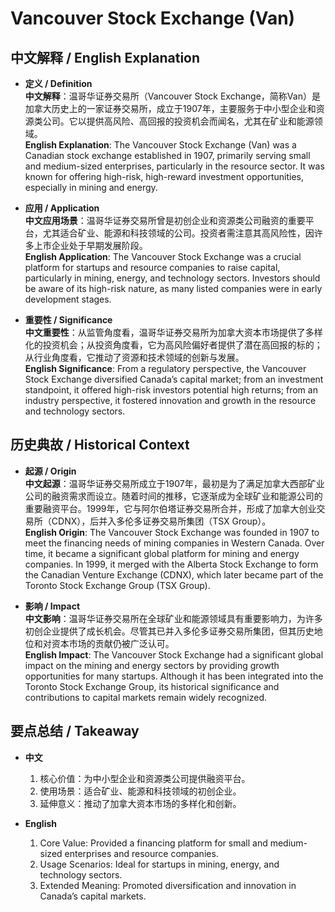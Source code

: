 # Vancouver Stock Exchange (Van)

## 中文解释 / English Explanation

* **定义 / Definition**  
  **中文解释**：温哥华证券交易所（Vancouver Stock Exchange，简称Van）是加拿大历史上的一家证券交易所，成立于1907年，主要服务于中小型企业和资源类公司。它以提供高风险、高回报的投资机会而闻名，尤其在矿业和能源领域。  
  **English Explanation**: The Vancouver Stock Exchange (Van) was a Canadian stock exchange established in 1907, primarily serving small and medium-sized enterprises, particularly in the resource sector. It was known for offering high-risk, high-reward investment opportunities, especially in mining and energy.

* **应用 / Application**  
  **中文应用场景**：温哥华证券交易所曾是初创企业和资源类公司融资的重要平台，尤其适合矿业、能源和科技领域的公司。投资者需注意其高风险性，因许多上市企业处于早期发展阶段。  
  **English Application**: The Vancouver Stock Exchange was a crucial platform for startups and resource companies to raise capital, particularly in mining, energy, and technology sectors. Investors should be aware of its high-risk nature, as many listed companies were in early development stages.

* **重要性 / Significance**  
  **中文重要性**：从监管角度看，温哥华证券交易所为加拿大资本市场提供了多样化的投资机会；从投资角度看，它为高风险偏好者提供了潜在高回报的标的；从行业角度看，它推动了资源和技术领域的创新与发展。  
  **English Significance**: From a regulatory perspective, the Vancouver Stock Exchange diversified Canada’s capital market; from an investment standpoint, it offered high-risk investors potential high returns; from an industry perspective, it fostered innovation and growth in the resource and technology sectors.

## 历史典故 / Historical Context

* **起源 / Origin**  
  **中文起源**：温哥华证券交易所成立于1907年，最初是为了满足加拿大西部矿业公司的融资需求而设立。随着时间的推移，它逐渐成为全球矿业和能源公司的重要融资平台。1999年，它与阿尔伯塔证券交易所合并，形成了加拿大创业交易所（CDNX），后并入多伦多证券交易所集团（TSX Group）。  
  **English Origin**: The Vancouver Stock Exchange was founded in 1907 to meet the financing needs of mining companies in Western Canada. Over time, it became a significant global platform for mining and energy companies. In 1999, it merged with the Alberta Stock Exchange to form the Canadian Venture Exchange (CDNX), which later became part of the Toronto Stock Exchange Group (TSX Group).

* **影响 / Impact**  
  **中文影响**：温哥华证券交易所在全球矿业和能源领域具有重要影响力，为许多初创企业提供了成长机会。尽管其已并入多伦多证券交易所集团，但其历史地位和对资本市场的贡献仍被广泛认可。  
  **English Impact**: The Vancouver Stock Exchange had a significant global impact on the mining and energy sectors by providing growth opportunities for many startups. Although it has been integrated into the Toronto Stock Exchange Group, its historical significance and contributions to capital markets remain widely recognized.

## 要点总结 / Takeaway

* **中文**  
  1. 核心价值：为中小型企业和资源类公司提供融资平台。
  2. 使用场景：适合矿业、能源和科技领域的初创企业。
  3. 延伸意义：推动了加拿大资本市场的多样化和创新。

* **English**  
  1. Core Value: Provided a financing platform for small and medium-sized enterprises and resource companies.
  2. Usage Scenarios: Ideal for startups in mining, energy, and technology sectors.
  3. Extended Meaning: Promoted diversification and innovation in Canada’s capital markets.